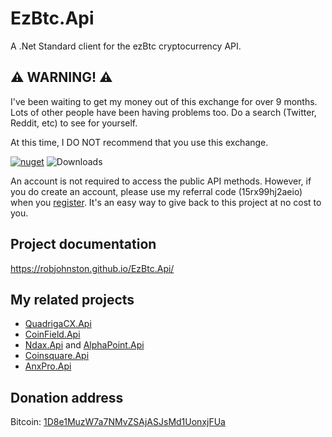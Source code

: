 ﻿# EzBtc.Api
A .Net Standard client for the ezBtc cryptocurrency API. 

## ⚠️ WARNING! ⚠️ ##
I've been waiting to get my money out of this exchange for over 9 months.  Lots of other people have been having problems too.  Do a search (Twitter, Reddit, etc) to see for yourself.

At this time, I DO NOT recommend that you use this exchange.

[![nuget](https://img.shields.io/nuget/v/EzBtc.Api.svg)](https://www.nuget.org/packages/EzBtc.Api/)
![Downloads](https://img.shields.io/nuget/dt/EzBtc.Api.svg)


An account is not required to access the public API methods. 
However, if you do create an account, please use my referral code (15rx99hj2aeio) when you [register](https://www.ezbtc.ca/register?referral_code=15rx99hj2aeio). 
It's an easy way to give back to this project at no cost to you.

## Project documentation

https://robjohnston.github.io/EzBtc.Api/

## My related projects

* [QuadrigaCX.Api](https://github.com/RobJohnston/QuadrigaCX.Api)
* [CoinField.Api](https://github.com/RobJohnston/CoinField.Api)
* [Ndax.Api](https://github.com/RobJohnston/Ndax.Api) and [AlphaPoint.Api](https://github.com/RobJohnston/alphapoint.api/)
* [Coinsquare.Api](https://github.com/RobJohnston/Coinsquare.Api)
* [AnxPro.Api](https://github.com/RobJohnston/AnxPro.Api)

## Donation address

Bitcoin: [1D8e1MuzW7a7NMvZSAjASJsMd1UonxjFUa](https://robjohnston.github.io/EzBtc.Api/articles/donation.html)
